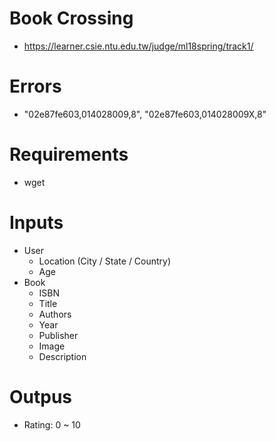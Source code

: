 Book Crossing
===
- https://learner.csie.ntu.edu.tw/judge/ml18spring/track1/

# Errors
- "02e87fe603,014028009,8", "02e87fe603,014028009X,8"

# Requirements
- wget

# Inputs
- User
    + Location (City / State / Country)
    + Age
- Book
    + ISBN
    + Title
    + Authors
    + Year
    + Publisher
    + Image
    + Description

# Outpus
- Rating: 0 ~ 10
